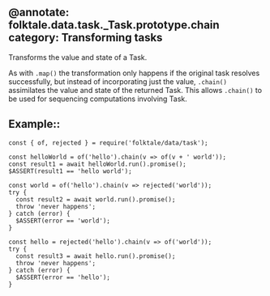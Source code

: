 @annotate: folktale.data.task._Task.prototype.chain
category: Transforming tasks
---

Transforms the value and state of a Task.

As with `.map()` the transformation only happens if the original task resolves successfully, but instead of incorporating just the value, `.chain()` assimilates the value and state of the returned Task. This allows `.chain()` to be used for sequencing computations involving Task.


## Example::

    const { of, rejected } = require('folktale/data/task');
    
    const helloWorld = of('hello').chain(v => of(v + ' world'));
    const result1 = await helloWorld.run().promise();
    $ASSERT(result1 == 'hello world');
    
    const world = of('hello').chain(v => rejected('world'));
    try {
      const result2 = await world.run().promise();
      throw 'never happens';
    } catch (error) {
      $ASSERT(error == 'world');
    }
    
    const hello = rejected('hello').chain(v => of('world'));
    try {
      const result3 = await hello.run().promise();
      throw 'never happens';
    } catch (error) {
      $ASSERT(error == 'hello');
    }
